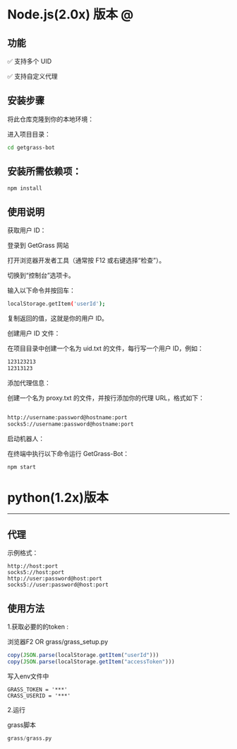 

<!--
 * @Author: sanford courageux_san@wechat.com
 * @Date: 2024-11-06 22:23:42
 * @LastEditors: sanford courageux_san@wechat.com
 * @LastEditTime: 2024-11-11 23:23:48
 * @FilePath: /web3_script/doc/README_GRASS.md
 * @Description: 
-->
 # Node.js(2.0x) 版本 @
## 功能
✅ 支持多个 UID

✅ 支持自定义代理

## 安装步骤
将此仓库克隆到你的本地环境：

进入项目目录：
 ```bash
cd getgrass-bot
 ```
## 安装所需依赖项：
 ```bash
npm install
 ```

## 使用说明
获取用户 ID：

登录到 GetGrass 网站

打开浏览器开发者工具（通常按 F12 或右键选择“检查”）。

切换到“控制台”选项卡。

输入以下命令并按回车：

```bash
localStorage.getItem('userId');
 ```
复制返回的值，这就是你的用户 ID。

创建用户 ID 文件：

在项目目录中创建一个名为 uid.txt 的文件，每行写一个用户 ID，例如：

```bash
123123213
12313123
```
添加代理信息：

创建一个名为 proxy.txt 的文件，并按行添加你的代理 URL，格式如下：
```bash

http://username:password@hostname:port
socks5://username:password@hostname:port
```
启动机器人：

在终端中执行以下命令运行 GetGrass-Bot：
```bash
npm start

```



# python(1.2x)版本

***
## 代理
示例格式：
```
http://host:port
socks5://host:port
http://user:password@host:port
socks5://user:password@host:port
```

## 使用方法

1.获取必要的的token :

浏览器F2 OR grass/grass_setup.py

```javascript
copy(JSON.parse(localStorage.getItem("userId")))
copy(JSON.parse(localStorage.getItem("accessToken")))
```

写入env文件中
```
GRASS_TOKEN = '***'
CRASS_USERID = '***'
```


2.运行

grass脚本
```python
grass/grass.py
```